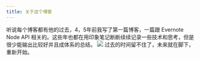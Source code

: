 ```yaml
---
title: 关于这个博客
---
```


听说每个博客都有他的过去，4，5年前我写了第一篇博客，一篇跟 Evernote Node API 相关的。这些年也都在用印象笔记断断续续记录一些技术和思考，但是很少能输出比较好并且成体系的总结。
![](/uploads/hello-world-1.png)
过去的时间留不住了，未来就在脚下，重新开始。

